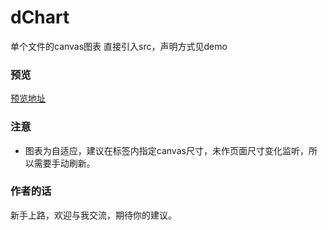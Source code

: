 # dChart
单个文件的canvas图表
直接引入src，声明方式见demo

### 预览
[预览地址](https://douer-7.github.io/dChart/)

### 注意
- 图表为自适应，建议在标签内指定canvas尺寸，未作页面尺寸变化监听，所以需要手动刷新。

### 作者的话
新手上路，欢迎与我交流，期待你的建议。